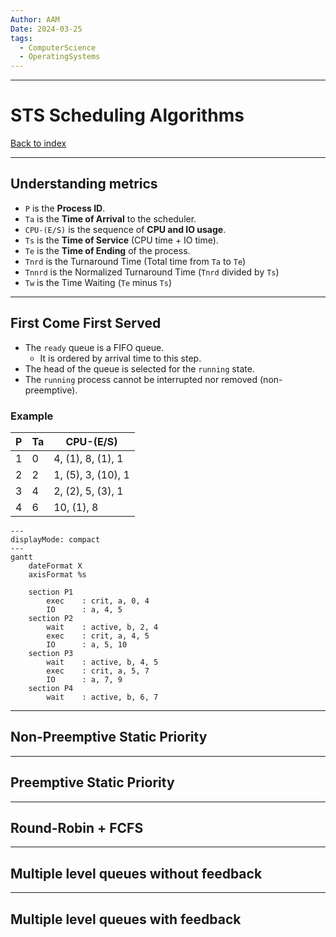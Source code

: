 ```yaml
---
Author: AAM
Date: 2024-03-25
tags:
  - ComputerScience
  - OperatingSystems
---
```

---
# STS Scheduling Algorithms

[Back to index](../OS.md)

---
## Understanding metrics

- `P` is the **Process ID**.
- `Ta` is the **Time of Arrival** to the scheduler.
- `CPU-(E/S)` is the sequence of **CPU and IO usage**.
- `Ts` is the **Time of Service** (CPU time + IO time).
- `Te` is the **Time of Ending** of the process.
- `Tnrd` is the Turnaround Time (Total time from `Ta` to `Te`)
- `Tnnrd` is the Normalized Turnaround Time (`Tnrd` divided by `Ts`)
- `Tw` is the Time Waiting (`Te` minus `Ts`)

---
## First Come First Served

- The `ready` queue is a FIFO queue.
	- It is ordered by arrival time to this step.
- The head of the queue is selected for the `running` state.
- The `running` process cannot be interrupted nor removed (non-preemptive).

### Example

| P   | Ta  | CPU-(E/S)          |
| --- | --- | ------------------ |
| 1   | 0   | 4, (1), 8, (1), 1  |
| 2   | 2   | 1, (5), 3, (10), 1 |
| 3   | 4   | 2, (2), 5, (3), 1  |
| 4   | 6   | 10, (1), 8         |
```mermaid
---
displayMode: compact
---
gantt
    dateFormat X
    axisFormat %s
    
    section P1
        exec    : crit, a, 0, 4
        IO      : a, 4, 5
    section P2
	    wait    : active, b, 2, 4
	    exec    : crit, a, 4, 5
	    IO      : a, 5, 10
	section P3
		wait    : active, b, 4, 5
		exec    : crit, a, 5, 7
	    IO      : a, 7, 9
	section P4
		wait    : active, b, 6, 7

```

---
## Non-Preemptive Static Priority



---
## Preemptive Static Priority



---
## Round-Robin + FCFS



---
## Multiple level queues without feedback



---
## Multiple level queues with feedback